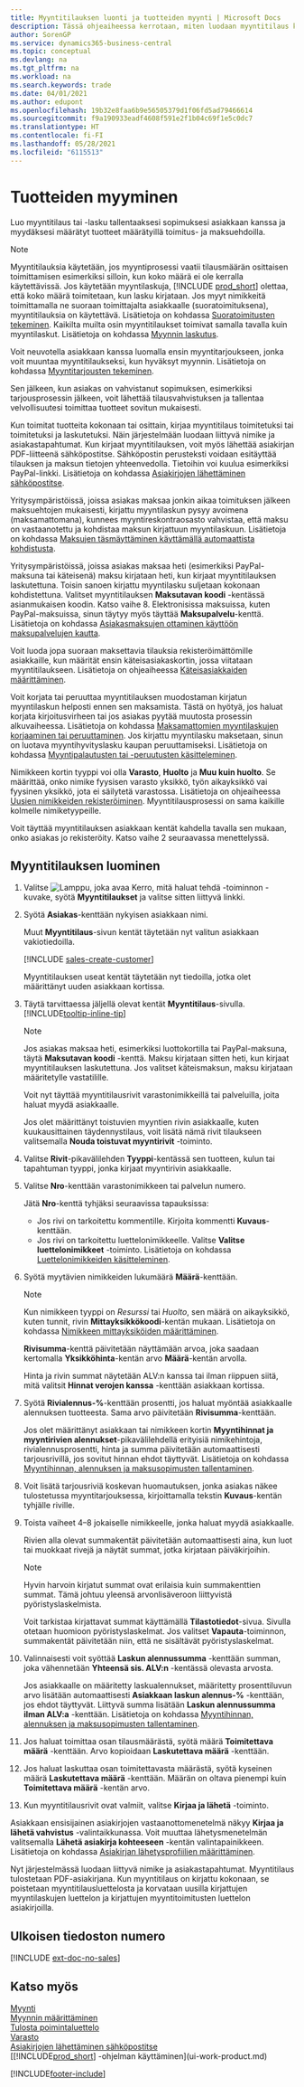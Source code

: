 ```yaml
---
title: Myyntitilauksen luonti ja tuotteiden myynti | Microsoft Docs
description: Tässä ohjeaiheessa kerrotaan, miten luodaan myyntitilaus kirjaamaan asiakkaan kanssa tehty sopimus tuotteiden myynnistä tai kaupasta tietyin ehdoin.
author: SorenGP
ms.service: dynamics365-business-central
ms.topic: conceptual
ms.devlang: na
ms.tgt_pltfrm: na
ms.workload: na
ms.search.keywords: trade
ms.date: 04/01/2021
ms.author: edupont
ms.openlocfilehash: 19b32e8faa6b9e56505379d1f06fd5ad79466614
ms.sourcegitcommit: f9a190933eadf4608f591e2f1b04c69f1e5c0dc7
ms.translationtype: HT
ms.contentlocale: fi-FI
ms.lasthandoff: 05/28/2021
ms.locfileid: "6115513"
---
```

# <a name="sell-products"></a>Tuotteiden myyminen

Luo myyntitilaus tai -lasku tallentaaksesi sopimuksesi asiakkaan kanssa ja myydäksesi määrätyt tuotteet määrätyillä toimitus- ja maksuehdoilla.

> [!NOTE]  
> Myyntitilauksia käytetään, jos myyntiprosessi vaatii tilausmäärän osittaisen toimittamisen esimerkiksi silloin, kun koko määrä ei ole kerralla käytettävissä. Jos käytetään myyntilaskuja, [!INCLUDE [prod_short](includes/prod_short.md)] olettaa, että koko määrä toimitetaan, kun lasku kirjataan. Jos myyt nimikkeitä toimittamalla ne suoraan toimittajalta asiakkaalle (suoratoimituksena), myyntitilauksia on käytettävä. Lisätietoja on kohdassa [Suoratoimitusten tekeminen](sales-how-drop-shipment.md). Kaikilta muilta osin myyntitilaukset toimivat samalla tavalla kuin myyntilaskut. Lisätietoja on kohdassa [Myynnin laskutus](sales-how-invoice-sales.md).

Voit neuvotella asiakkaan kanssa luomalla ensin myyntitarjoukseen, jonka voit muuntaa myyntitilaukseksi, kun hyväksyt myynnin. Lisätietoja on kohdassa [Myyntitarjousten tekeminen](sales-how-make-offers.md).

Sen jälkeen, kun asiakas on vahvistanut sopimuksen, esimerkiksi tarjousprosessin jälkeen, voit lähettää tilausvahvistuksen ja tallentaa velvollisuutesi toimittaa tuotteet sovitun mukaisesti.

Kun toimitat tuotteita kokonaan tai osittain, kirjaa myyntitilaus toimitetuksi tai toimitetuksi ja laskutetuksi. Näin järjestelmään luodaan liittyvä nimike ja asiakastapahtumat. Kun kirjaat myyntitilauksen, voit myös lähettää asiakirjan PDF-liitteenä sähköpostitse. Sähköpostin perusteksti voidaan esitäyttää tilauksen ja maksun tietojen yhteenvedolla. Tietoihin voi kuulua esimerkiksi PayPal-linkki. Lisätietoja on kohdassa [Asiakirjojen lähettäminen sähköpostitse](ui-how-send-documents-email.md).

Yritysympäristöissä, joissa asiakas maksaa jonkin aikaa toimituksen jälkeen maksuehtojen mukaisesti, kirjattu myyntilaskun pysyy avoimena (maksamattomana), kunnees myyntireskontraosasto vahvistaa, että maksu on vastaanotettu ja kohdistaa maksun kirjattuun myyntilaskuun. Lisätietoja on kohdassa [Maksujen täsmäyttäminen käyttämällä automaattista kohdistusta](receivables-how-reconcile-payments-auto-application.md).

Yritysympäristöissä, joissa asiakas maksaa heti (esimerkiksi PayPal-maksuna tai käteisenä) maksu kirjataan heti, kun kirjaat myyntitilauksen laskutettuna. Toisin sanoen kirjattu myyntilasku suljetaan kokonaan kohdistettuna. Valitset myyntitilauksen **Maksutavan koodi** -kentässä asianmukaisen koodin. Katso vaihe 8. Elektronisissa maksuissa, kuten PayPal-maksuissa, sinun täytyy myös täyttää **Maksupalvelu**-kenttä. Lisätietoja on kohdassa [Asiakasmaksujen ottaminen käyttöön maksupalvelujen kautta](sales-how-enable-payment-service-extensions.md).

Voit luoda jopa suoraan maksettavia tilauksia rekisteröimättömille asiakkaille, kun määrität ensin käteisasiakaskortin, jossa viitataan myyntitilaukseen. Lisätietoja on ohjeaiheessa [Käteisasiakkaiden määrittäminen](finance-how-to-set-up-cash-customers.md).

Voit korjata tai peruuttaa myyntitilauksen muodostaman kirjatun myyntilaskun helposti ennen sen maksamista. Tästä on hyötyä, jos haluat korjata kirjoitusvirheen tai jos asiakas pyytää muutosta prosessin alkuvaiheessa. Lisätietoja on kohdassa [Maksamattomien myyntilaskujen korjaaminen tai peruuttaminen](sales-how-correct-cancel-sales-invoice.md). Jos kirjattu myyntilasku maksetaan, sinun on luotava myyntihyvityslasku kaupan peruuttamiseksi. Lisätietoja on kohdassa [Myyntipalautusten tai -peruutusten käsitteleminen](sales-how-process-sales-returns-cancellations.md).

Nimikkeen kortin tyyppi voi olla **Varasto**, **Huolto** ja **Muu kuin huolto**. Se määrittää, onko nimike fyysisen varasto yksikkö, työn aikayksikkö vai fyysinen yksikkö, jota ei säilytetä varastossa. Lisätietoja on ohjeaiheessa [Uusien nimikkeiden rekisteröiminen](inventory-how-register-new-items.md). Myyntitilausprosessi on sama kaikille kolmelle nimiketyypeille.

Voit täyttää myyntitilauksen asiakkaan kentät kahdella tavalla sen mukaan, onko asiakas jo rekisteröity. Katso vaihe 2 seuraavassa menettelyssä.

## <a name="to-create-a-sales-order"></a>Myyntitilauksen luominen

1. Valitse ![Lamppu, joka avaa Kerro, mitä haluat tehdä -toiminnon](media/ui-search/search_small.png "Kerro, mitä haluat tehdä") -kuvake, syötä **Myyntitilaukset** ja valitse sitten liittyvä linkki.
2. Syötä **Asiakas**-kenttään nykyisen asiakkaan nimi.

    Muut **Myyntitilaus**-sivun kentät täytetään nyt valitun asiakkaan vakiotiedoilla.  

    [!INCLUDE [sales-create-customer](includes/sales-create-customer.md)]  

    Myyntitilauksen useat kentät täytetään nyt tiedoilla, jotka olet määrittänyt uuden asiakkaan kortissa.
3. Täytä tarvittaessa jäljellä olevat kentät **Myyntitilaus**-sivulla. [!INCLUDE[tooltip-inline-tip](includes/tooltip-inline-tip_md.md)]

    > [!NOTE]  
    > Jos asiakas maksaa heti, esimerkiksi luottokortilla tai PayPal-maksuna, täytä **Maksutavan koodi** -kenttä. Maksu kirjataan sitten heti, kun kirjaat myyntitilauksen laskutettuna. Jos valitset käteismaksun, maksu kirjataan määritetylle vastatilille.

    Voit nyt täyttää myyntitilausrivit varastonimikkeillä tai palveluilla, joita haluat myydä asiakkaalle.

    Jos olet määrittänyt toistuvien myyntien rivin asiakkaalle, kuten kuukausittainen täydennystilaus, voit lisätä nämä rivit tilaukseen valitsemalla **Nouda toistuvat myyntirivit** -toiminto.
4. Valitse **Rivit**-pikavälilehden **Tyyppi**-kentässä sen tuotteen, kulun tai tapahtuman tyyppi, jonka kirjaat myyntirivin asiakkaalle.

5. Valitse **Nro**-kenttään varastonimikkeen tai palvelun numero.

    Jätä **Nro**-kenttä tyhjäksi seuraavissa tapauksissa:

    * Jos rivi on tarkoitettu kommentille. Kirjoita kommentti **Kuvaus**-kenttään.
    * Jos rivi on tarkoitettu luettelonimikkeelle. Valitse **Valitse luettelonimikkeet** -toiminto. Lisätietoja on kohdassa [Luettelonimikkeiden käsitteleminen](inventory-how-work-nonstock-items.md).
6. Syötä myytävien nimikkeiden lukumäärä **Määrä**-kenttään.

    > [!NOTE]  
    > Kun nimikkeen tyyppi on *Resurssi* tai *Huolto*, sen määrä on aikayksikkö, kuten tunnit, rivin **Mittayksikkökoodi**-kentän mukaan. Lisätietoja on kohdassa [Nimikkeen mittayksiköiden määrittäminen](inventory-how-setup-units-of-measure.md).

    **Rivisumma**-kenttä päivitetään näyttämään arvoa, joka saadaan kertomalla **Yksikköhinta**-kentän arvo **Määrä**-kentän arvolla.

    Hinta ja rivin summat näytetään ALV:n kanssa tai ilman riippuen siitä, mitä valitsit **Hinnat verojen kanssa** -kenttään asiakkaan kortissa.
7. Syötä **Rivialennus-%**-kenttään prosentti, jos haluat myöntää asiakkaalle alennuksen tuotteesta. Sama arvo päivitetään **Rivisumma**-kenttään.

    Jos olet määrittänyt asiakkaan tai nimikkeen kortin **Myyntihinnat ja myyntirivien alennukset**-pikavälilehdellä erityisiä nimikehintoja, rivialennusprosentti, hinta ja summa päivitetään automaattisesti tarjousrivillä, jos sovitut hinnan ehdot täyttyvät. Lisätietoja on kohdassa [Myyntihinnan, alennuksen ja maksusopimusten tallentaminen](sales-how-record-sales-price-discount-payment-agreements.md).
8. Voit lisätä tarjousriviä koskevan huomautuksen, jonka asiakas näkee tulostetussa myyntitarjouksessa, kirjoittamalla tekstin **Kuvaus**-kentän tyhjälle riville.  
9. Toista vaiheet 4–8 jokaiselle nimikkeelle, jonka haluat myydä asiakkaalle.

    Rivien alla olevat summakentät päivitetään automaattisesti aina, kun luot tai muokkaat rivejä ja näytät summat, jotka kirjataan päiväkirjoihin.

    > [!NOTE]
    > Hyvin harvoin kirjatut summat ovat erilaisia kuin summakenttien summat. Tämä johtuu yleensä arvonlisäveroon liittyvistä pyöristyslaskelmista.
    >
    > Voit tarkistaa kirjattavat summat käyttämällä **Tilastotiedot**-sivua. Sivulla otetaan huomioon pyöristyslaskelmat. Jos valitset **Vapauta**-toiminnon, summakentät päivitetään niin, että ne sisältävät pyöristyslaskelmat.  

10. Valinnaisesti voit syöttää **Laskun alennussumma** -kenttään summan, joka vähennetään **Yhteensä sis. ALV:n** -kentässä olevasta arvosta.

    Jos asiakkaalle on määritetty laskualennukset, määritetty prosenttiluvun arvo lisätään automaattisesti **Asiakkaan laskun alennus-%** -kenttään, jos ehdot täyttyvät. Liittyvä summa lisätään **Laskun alennussumma ilman ALV:a** -kenttään. Lisätietoja on kohdassa [Myyntihinnan, alennuksen ja maksusopimusten tallentaminen](sales-how-record-sales-price-discount-payment-agreements.md).
11. Jos haluat toimittaa osan tilausmäärästä, syötä määrä **Toimitettava määrä** -kenttään. Arvo kopioidaan **Laskutettava määrä** -kenttään.
12. Jos haluat laskuttaa osan toimitettavasta määrästä, syötä kyseinen määrä **Laskutettava määrä** -kenttään. Määrän on oltava pienempi kuin **Toimitettava määrä** -kentän arvo.  
13. Kun myyntitilausrivit ovat valmiit, valitse **Kirjaa ja lähetä** -toiminto.

Asiakkaan ensisijainen asiakirjojen vastaanottomenetelmä näkyy **Kirjaa ja lähetä vahvistus** -valintaikkunassa. Voit muuttaa lähetysmenetelmän valitsemalla **Lähetä asiakirja kohteeseen** -kentän valintapainikkeen. Lisätietoja on kohdassa [Asiakirjan lähetysprofiilien määrittäminen](sales-how-setup-document-send-profiles.md).

Nyt järjestelmässä luodaan liittyvä nimike ja asiakastapahtumat. Myyntitilaus tulostetaan PDF-asiakirjana. Kun myyntitilaus on kirjattu kokonaan, se poistetaan myyntitilausluettelosta ja korvataan uusilla kirjattujen myyntilaskujen luettelon ja kirjattujen myyntitoimitusten luettelon asiakirjoilla.  

## <a name="external-document-number"></a>Ulkoisen tiedoston numero

[!INCLUDE [ext-doc-no-sales](includes/ext-doc-no-sales.md)]

## <a name="see-also"></a>Katso myös

[Myynti](sales-manage-sales.md)  
[Myynnin määrittäminen](sales-setup-sales.md)  
[Tulosta poimintaluettelo](sales-how-print-picking-list.md)  
[Varasto](inventory-manage-inventory.md)  
[Asiakirjojen lähettäminen sähköpostitse](ui-how-send-documents-email.md)  
[[!INCLUDE[prod_short](includes/prod_short.md)] -ohjelman käyttäminen](ui-work-product.md)


[!INCLUDE[footer-include](includes/footer-banner.md)]